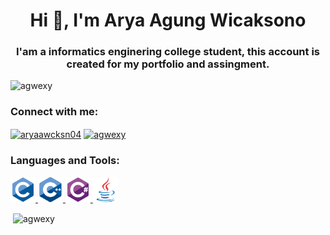 <h1 align="center">Hi 👋, I'm Arya Agung Wicaksono</h1>
<h3 align="center">I'am a informatics enginering college student, this account is created for my portfolio and assingment.</h3>

<p align="left"> <img src="https://komarev.com/ghpvc/?username=agwexy&label=Profile%20views&color=0e75b6&style=flat" alt="agwexy" /> </p>

<h3 align="left">Connect with me:</h3>
<p align="left">
<a href="https://instagram.com/aryaawcksn04" target="blank"><img align="center" src="https://raw.githubusercontent.com/rahuldkjain/github-profile-readme-generator/master/src/images/icons/Social/instagram.svg" alt="aryaawcksn04" height="30" width="40" /></a>
<a href="https://www.youtube.com/c/agwexy" target="blank"><img align="center" src="https://raw.githubusercontent.com/rahuldkjain/github-profile-readme-generator/master/src/images/icons/Social/youtube.svg" alt="agwexy" height="30" width="40" /></a>
</p>

<h3 align="left">Languages and Tools:</h3>
<p align="left"> <a href="https://www.cprogramming.com/" target="_blank" rel="noreferrer"> <img src="https://raw.githubusercontent.com/devicons/devicon/master/icons/c/c-original.svg" alt="c" width="40" height="40"/> </a> <a href="https://www.w3schools.com/cpp/" target="_blank" rel="noreferrer"> <img src="https://raw.githubusercontent.com/devicons/devicon/master/icons/cplusplus/cplusplus-original.svg" alt="cplusplus" width="40" height="40"/> </a> <a href="https://www.w3schools.com/cs/" target="_blank" rel="noreferrer"> <img src="https://raw.githubusercontent.com/devicons/devicon/master/icons/csharp/csharp-original.svg" alt="csharp" width="40" height="40"/> </a> <a href="https://www.java.com" target="_blank" rel="noreferrer"> <img src="https://raw.githubusercontent.com/devicons/devicon/master/icons/java/java-original.svg" alt="java" width="40" height="40"/> </a> </p>

<p>&nbsp;<img align="center" src="https://github-readme-stats.vercel.app/api?username=agwexy&show_icons=true&locale=en" alt="agwexy" /></p>
